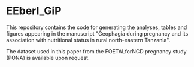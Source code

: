 # EEberl_GiP
This repository contains the code for generating the analyses, tables and figures appearing in the manuscript "Geophagia during pregnancy and its association with nutritional status in rural north-eastern Tanzania".

The dataset used in this paper from the FOETALforNCD pregnancy study (PONA) is available upon request.  

